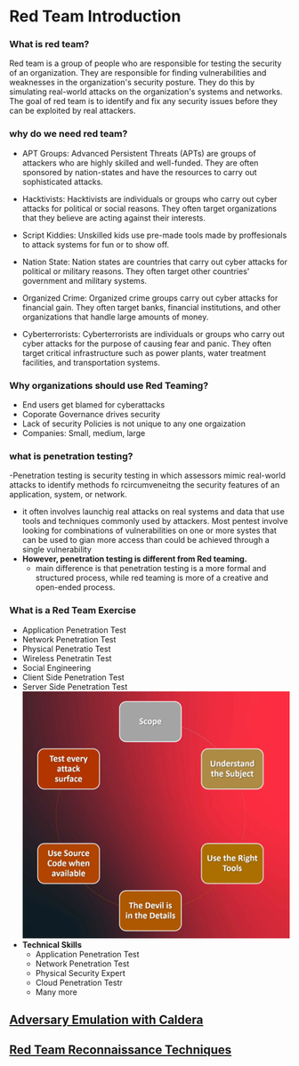 # Red Team Introduction

### What is red team?

Red team is a group of people who are responsible for testing the security of an organization. They are responsible for finding vulnerabilities and weaknesses in the organization's security posture. They do this by simulating real-world attacks on the organization's systems and networks. The goal of red team is to identify and fix any security issues before they can be exploited by real attackers.


### why do we need red team?

 - APT Groups: Advanced Persistent Threats (APTs) are groups of attackers who are highly skilled and well-funded. They are often sponsored by nation-states and have the resources to carry out sophisticated attacks.

 - Hacktivists: Hacktivists are individuals or groups who carry out cyber attacks for political or social reasons. They often target organizations that they believe are acting against their interests. 

 - Script Kiddies: Unskilled kids use pre-made tools made by proffesionals to attack systems for fun or to show off.

 - Nation State: Nation states are countries that carry out cyber attacks for political or military reasons. They often target other countries' government and military systems.

 - Organized Crime: Organized crime groups carry out cyber attacks for financial gain. They often target banks, financial institutions, and other organizations that handle large amounts of money.

 - Cyberterrorists: Cyberterrorists are individuals or groups who carry out cyber attacks for the purpose of causing fear and panic. They often target critical infrastructure such as power plants, water treatment facilities, and transportation systems.


### Why organizations should use Red Teaming?

- End users get blamed for cyberattacks
- Coporate Governance drives security
- Lack of security Policies is not unique to any one orgaization
- Companies: Small, medium, large


### what is penetration testing?

-Penetration testing is security testing in which assessors mimic real-world attacks to identify methods fo rcircumveneitng the security features of an application, system, or network.
- it often involves launchig real attacks on real systems and data that use tools and techniques commonly used by attackers. Most pentest involve looking for combinations of vulnerabilities on one or more systes that can be used to gian more access than could be achieved through a single vulnerability 
- **However, penetration testing is different from Red teaming.**
    - main difference is that penetration testing is a more formal and structured process, while red teaming is more of a creative and open-ended process.


### What is a Red Team Exercise

- Application Penetration Test
- Network Penetration Test
- Physical Penetratio Test
- Wireless Penetratin Test
- Social Engineering
- Client Side Penetration Test
- Server Side Penetration Test
![alt text](image1.png)
- **Technical Skills**
    - Application Penetration Test
    - Network Penetration Test
    - Physical Security Expert
    - Cloud Penetration Testr
    - Many more

## [Adversary Emulation with Caldera](/RCDU%20CyberSec/Adversary_Emulation_with_Caldera.md)

## [Red Team Reconnaissance Techniques](/Red%20Team/Reconnaissance_Technique.md)